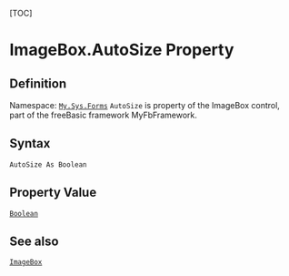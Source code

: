 [TOC]
# ImageBox.AutoSize Property

## Definition
Namespace: [`My.Sys.Forms`](My.Sys.Forms.md)
`AutoSize` is property of the ImageBox control, part of the freeBasic framework MyFbFramework.
## Syntax
```freeBasic
AutoSize As Boolean
```
## Property Value
[`Boolean`]("https://www.freebasic.net/wiki/KeyPgBoolean")
## See also
[`ImageBox`](ImageBox.md)
